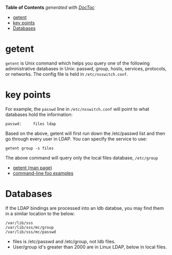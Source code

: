 <!-- START doctoc generated TOC please keep comment here to allow auto update -->
<!-- DON'T EDIT THIS SECTION, INSTEAD RE-RUN doctoc TO UPDATE -->
**Table of Contents**  *generated with [DocToc](https://github.com/thlorenz/doctoc)*

- [getent](#getent)
- [key points](#key-points)
- [Databases](#databases)

<!-- END doctoc generated TOC please keep comment here to allow auto update -->

# getent

`getent` is Unix command which helps you query one of the following administrative databases in Unix: passwd, group, hosts, services, protocols, or networks. The config file is held in `/etc/nsswitch.conf`. 

# key points

For example, the `passwd` line in `/etc/nsswitch.conf` will point to what databases hold the information:

```
passwd:     files ldap
```

Based on the above, getent will first run down the /etc/passwd list and then go through every user in LDAP. You can specify the service to use:

```
getent group -s files
```

The above command will query only the local files database, `/etc/group`

* [getent (man page)](http://man7.org/linux/man-pages/man1/getent.1.html)
* [command-line foo examples](http://www.commandlinefu.com/commands/using/getent)

# Databases

If the LDAP bindings are processed into an ldb databse, you may find them in a simliar location to the below:

```
/var/lib/sss
/var/lib/sss/mc/group
/var/lib/sss/mc/passwd
```

* files is /etc/passwd and /etc/group, not ldb files.
* User/group id's greater than 2000 are in Linux LDAP, below in local files.
